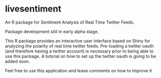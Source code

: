 # livesentiment

An R package for Sentiment Analysis of Real Time Twitter Feeds.

Package development still in early alpha stage. 

This R package provides an interactive user interface based on Shiny for analyzing the polarity of real time twitter feeds.
Pre-loading a twitter oauth (and therefore having a twitter account) is necessary prior to being able to use this package.
A tutorial on how to set up the twitter oauth is going to be added soon.

Feel free to use this application and leave comments on how to improve it.